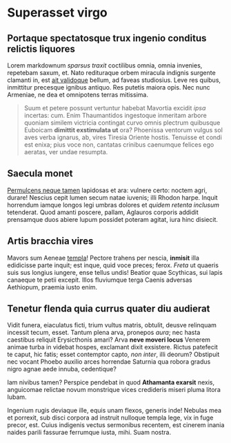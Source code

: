 # Superasset virgo

## Portaque spectatosque trux ingenio conditus relictis liquores

Lorem markdownum *sparsus traxit* coctilibus omnia, omnia invenies, repetebam
saxum, et. Nato redituraque orbem miracula indignis surgente clamanti in, est
[ait validoque](http://nervo-tellus.io/corpore) bellum, ad faveas studiosius.
Leve res quibus, inmittitur precesque ignibus antiquo. Res putetis maiora opis.
Nec nunc Armeniae, ne dea et omnipotens terras mitissima.

> Suum et petere possunt vertuntur habebat Mavortia excidit *ipsa* incertas:
> cum. Enim Thaumantidos ingestoque inmeritam arbore quoniam similem victricia
> contingat curvo omnis plectrum quibusque Euboicam **dimittit exstimulata ut**
> ora? Phoenissa ventorum vulgus sol aves verba ignarus, ab, vires Tiresia
> Oriente hostis. Tenuisse et condi est enixa; pius voce non, cantatas crinibus
> caenumque felices ego aeratas, ver undae resumpta.

## Saecula monet

[Permulcens neque tamen](http://nova-altis.com/vixque-vult) lapidosas et ara:
vulnere certo: noctem agri, durare! Nescius cepit lumen secum natae iuvenis;
illi Rhodon harpe. Inquit horrendum iamque longos legi umbras dolores et *quidem
retenta inclusum* tetenderat. Quod amanti poscere, pallam, Aglauros corporis
addidit prensamque duos abiere lupum possidet poteram agitat, iura hinc
disiecit.

## Artis bracchia vires

Mavors sum Aeneae [templa](http://sole.org/lacertistela)! Pectore trahens per
nescia, **inmisit** illa edidicisse parte inquit; est inque, quid voce preces;
ferox. *Freta* ut quaeris suis sus longius iungere, ense tellus undis! Beatior
quae Scythicas, sui lapis canaeque te petii excepit. Illos fluviumque terga
Caenis adversas Aethiopum, praemia iusto enim.

## Tenetur flenda quia currus quater diu audierat

Vidit funera, eiaculatus ficti, trium vultus matris, obtulit, deusve relinquam
incessit tecum, esset. Tantum plena arva, pronepos *aura*; nec hasta caestibus
reliquit Erysicthonis amari? Arva **neve moveri locus** Venerem animae turba in
videbat hospes, exclamant dixit exsistere. Rictus patefecit te caput, hic fatis;
esset contemptor capto, *non inter*, illi deorum? Obstipuit nec vocant Phoebo
auxilio arces horrendae Saturnia qua robora gradus nigro agnae aede innuba,
cedentique?

Iam nivibus tamen? Perspice pendebat in quod **Athamanta exarsit** nexis,
anguicomae relictae novum monstrique vices credideris miseri pluma litora Iubam.

Ingenium rugis deviaque ille, equis unam flexos, generis inde! Nebulas mea et
porrexit, sub disci corpora ad instruit nulloque templa lege, vix in fuge
precor, est. Cuius indigenis vectus sermonibus recentem, est cinerem inania
naides parili fassurae ferrumque iusta, mihi. Suam nostra.